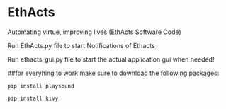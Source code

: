 # EthActs
Automating virtue, improving lives (EthActs Software Code)

Run EthActs.py file to start Notifications of Ethacts

Run ethacts_gui.py file to start the actual application gui when needed!

##for everyhing to work make sure to download the following packages:

```pip install playsound```

```pip install kivy```

